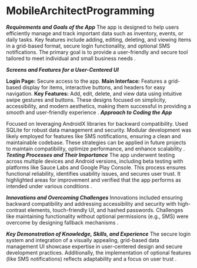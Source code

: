 # MobileArchitectProgramming

_**Requirements and Goals of the App**_
The app is designed to help users efficiently manage and track important data such as inventory, events, or daily tasks. Key features include adding, editing, deleting, and viewing items in a grid-based format, secure login functionality, and optional SMS notifications. The primary goal is to provide a user-friendly and secure tool tailored to meet individual and small business needs​
.

_**Screens and Features for a User-Centered UI**_

**Login Page:** Secure access to the app.
**Main Interface:** Features a grid-based display for items, interactive buttons, and headers for easy navigation.
**Key Features:** Add, edit, delete, and view data using intuitive swipe gestures and buttons.
These designs focused on simplicity, accessibility, and modern aesthetics, making them successful in providing a smooth and user-friendly experience​
.
_**Approach to Coding the App**_

Focused on leveraging AndroidX libraries for backward compatibility.
Used SQLite for robust data management and security.
Modular development was likely employed for features like SMS notifications, ensuring a clean and maintainable codebase.
These strategies can be applied in future projects to maintain compatibility, optimize performance, and enhance scalability​
.
_**Testing Processes and Their Importance**_
The app underwent testing across multiple devices and Android versions, including beta testing with platforms like Sauce Labs and Google Play Console. This process ensures functional reliability, identifies usability issues, and secures user trust. It highlighted areas for improvement and verified that the app performs as intended under various conditions​
.

_**Innovations and Overcoming Challenges**_
Innovations included ensuring backward compatibility and addressing accessibility and security with high-contrast elements, touch-friendly UI, and hashed passwords. Challenges like maintaining functionality without optional permissions (e.g., SMS) were overcome by designing fallback mechanisms​
.

_**Key Demonstration of Knowledge, Skills, and Experience**_
The secure login system and integration of a visually appealing, grid-based data management UI showcase expertise in user-centered design and secure development practices. Additionally, the implementation of optional features (like SMS notifications) reflects adaptability and a focus on user trust​
.
